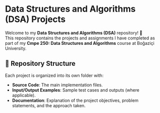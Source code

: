 # Data Structures and Algorithms (DSA) Projects

Welcome to my **Data Structures and Algorithms (DSA)** repository! 🎯  
This repository contains the projects and assignments I have completed as part of my **Cmpe 250: Data Structures and Algorithms** course at Boğaziçi University.

## 📂 Repository Structure

Each project is organized into its own folder with:
- **Source Code**: The main implementation files.
- **Input/Output Examples**: Sample test cases and outputs (where applicable).
- **Documentation**: Explanation of the project objectives, problem statements, and the approach taken.

